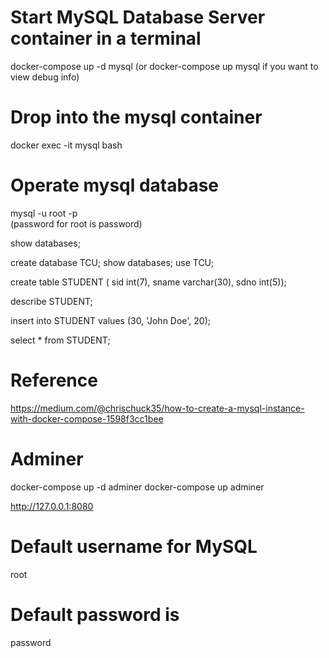 
# Start MySQL Database Server container in a terminal
docker-compose up -d mysql
(or docker-compose up mysql if you want to view debug info)


# Drop into the mysql container
docker exec -it mysql bash


# Operate mysql database
mysql -u root -p  
(password for root is password)

show databases;

create database TCU;
show databases;
use TCU;

create table STUDENT (
	sid int(7),
	sname varchar(30),
	sdno int(5));

describe STUDENT;


insert into STUDENT values (30, 'John Doe', 20);


select * from STUDENT;



# Reference
https://medium.com/@chrischuck35/how-to-create-a-mysql-instance-with-docker-compose-1598f3cc1bee



# Adminer
docker-compose up -d adminer 
docker-compose up adminer 

http://127.0.0.1:8080
# Default username for MySQL 
root	
# Default password is 
password
